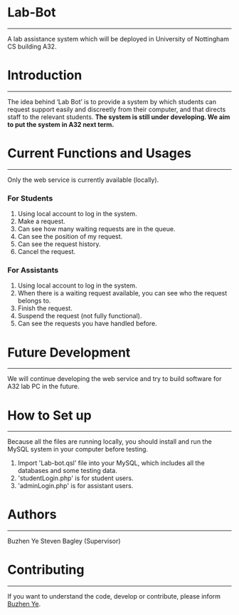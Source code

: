 # Lab-Bot
---
A lab assistance system which will be deployed in University of Nottingham CS building A32.

# Introduction
---
The idea behind ‘Lab Bot’ is to provide a system by which students can request support easily and discreetly from their computer, and that directs staff to the relevant students. **The system is still under developing. We aim to put the system in A32 next term.**

# Current Functions and Usages
---
Only the web service is currently available (locally).

### For Students
1. Using local account to log in the system.
2. Make a request.
3. Can see how many waiting requests are in the queue.
4. Can see the position of my request.
5. Can see the request history.
5. Cancel the request.

### For Assistants
1. Using local account to log in the system.
2. When there is a waiting request available, you can see who the request belongs to.
3. Finish the request.
4. Suspend the request (not fully functional).
5. Can see the requests you have handled before.

# Future Development
---
We will continue developing the web service and try to build software for A32 lab PC in the future.

# How to Set up
---
Because all the files are running locally, you should install and run the MySQL system in your computer before testing.

1. Import 'Lab-bot.qsl' file into your MySQL, which includes all the databases and some testing data.
2. 'studentLogin.php' is for student users.
3. 'adminLogin.php' is for assistant users.

# Authors
---
Buzhen Ye
Steven Bagley (Supervisor)

# Contributing
---
If you want to understand the code, develop or contribute, please inform [Buzhen Ye]( mailto:psyby3@nottingham.ac.uk).